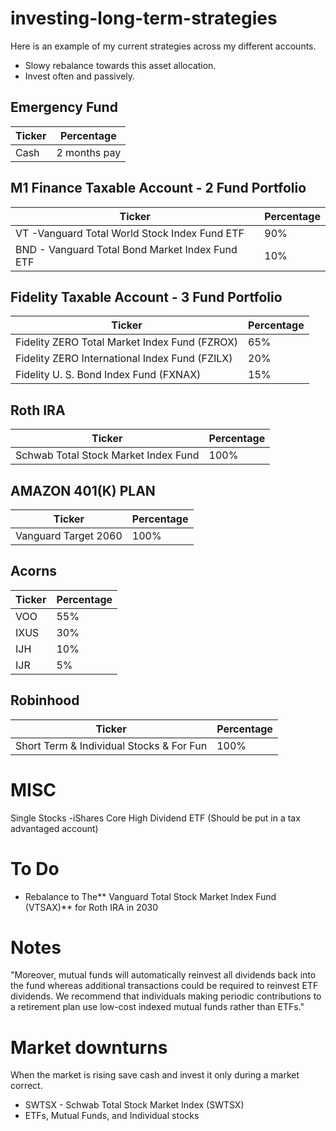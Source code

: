 # investing-long-term-strategies
Here is an example of my current strategies across my different accounts. 
- Slowy rebalance towards this asset allocation. 
- Invest often and passively. 
## Emergency Fund

| Ticker      | Percentage  |
| ----------- | ----------- |
| Cash| 2 months pay         |
## M1 Finance Taxable Account - 2 Fund Portfolio

| Ticker      | Percentage  |
| ----------- | ----------- |
| VT -Vanguard Total World Stock Index Fund ETF | 90%         |
| BND - Vanguard Total Bond Market Index Fund ETF       |10%          |

## Fidelity Taxable Account - 3 Fund Portfolio 
| Ticker      | Percentage  |
| ----------- | ----------- |
| Fidelity ZERO Total Market Index Fund (FZROX) | 65% |
| Fidelity ZERO International Index Fund (FZILX) | 20% |
| Fidelity U. S. Bond Index Fund (FXNAX) | 15%         |

## Roth IRA  
| Ticker      | Percentage  |
| ----------- | ----------- |
|Schwab Total Stock Market Index Fund | 100%|

## AMAZON 401(K) PLAN 
| Ticker      | Percentage  |
| ----------- | ----------- |
| Vanguard Target 2060       | 100%        |
## Acorns
| Ticker      | Percentage  |
| ----------- | ----------- |
| VOO      | 55%        |
| IXUS    | 30%        |
| IJH     | 10%        |
| IJR     | 5%        |
## Robinhood 
| Ticker      | Percentage  |
| ----------- | ----------- |
| Short Term & Individual Stocks &  For Fun    | 100%        |
# MISC 
Single Stocks 
-iShares Core High Dividend ETF (Should be put in a tax advantaged account) 
# To Do 
- Rebalance to The** Vanguard Total Stock Market Index Fund (VTSAX)** for Roth IRA in 2030
 
# Notes 
"Moreover, mutual funds will automatically
reinvest all dividends back into the fund whereas additional
transactions could be required to reinvest ETF dividends. We
recommend that individuals making periodic contributions to a
retirement plan use low-cost indexed mutual funds rather than
ETFs."
# Market downturns
When the market is rising save cash and invest it only during a market correct. 
- SWTSX - Schwab Total Stock Market Index (SWTSX) 
- ETFs, Mutual Funds, and Individual stocks 
